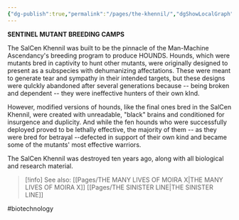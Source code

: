 ```yaml
---
{"dg-publish":true,"permalink":"/pages/the-khennil/","dgShowLocalGraph":true}
---
```



**SENTINEL MUTANT BREEDING CAMPS**

The SalCen Khennil was built to be the pinnacle of the Man-Machine Ascendancy's breeding program to produce HOUNDS. 
Hounds, which were mutants bred in captivity to hunt other mutants, were originally designed to present as a subspecies with dehumanizing affectations. These were meant to generate tear and sympathy in their intended targets, but these designs were quIckly abandoned after several generations because -- being broken and dependent -- they were ineffective hunters of their own kInd.

However, modified versions of hounds, like the final ones bred in the SalCen Khennil, were created with unreadable, "black" brains and conditioned for insurgence and duplicity. And while the fen hounds who were successfully deployed proved to be lethally effective, the majority of them -- as they were bred for betrayal --defected in support of their own kind and became some of the mutants' most effective warriors.

The SalCen Khennil was destroyed ten years ago, along with all biological and research material.

>[!info] See also:
>[[Pages/THE MANY LIVES OF MOIRA X\|THE MANY LIVES OF MOIRA X]]
>[[Pages/THE SINISTER LINE\|THE SINISTER LINE]]

#biotechnology 